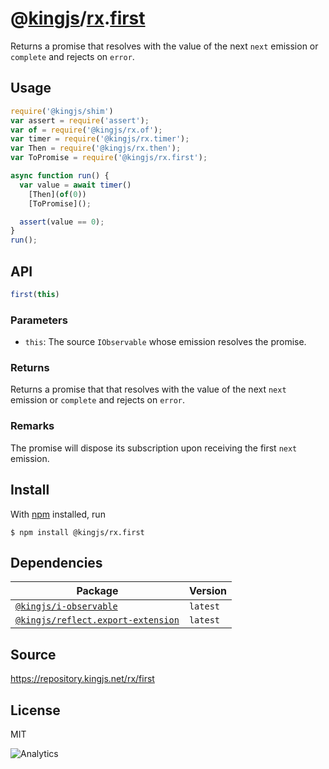 # @[kingjs][@kingjs]/[rx][ns0].[first][ns1]
Returns a promise that resolves with the value of the next `next` emission or `complete` and rejects on `error`.
## Usage
```js
require('@kingjs/shim')
var assert = require('assert');
var of = require('@kingjs/rx.of');
var timer = require('@kingjs/rx.timer');
var Then = require('@kingjs/rx.then');
var ToPromise = require('@kingjs/rx.first');

async function run() {
  var value = await timer()
    [Then](of(0))
    [ToPromise]();

  assert(value == 0);
}
run();
```

## API
```ts
first(this)
```

### Parameters
- `this`: The source `IObservable` whose emission resolves the promise.
### Returns
Returns a promise that that resolves with the value of the next `next` emission or `complete` and rejects on `error`.
### Remarks
The promise will dispose its subscription upon receiving the first `next` emission.

## Install
With [npm](https://npmjs.org/) installed, run
```
$ npm install @kingjs/rx.first
```
## Dependencies
|Package|Version|
|---|---|
|[`@kingjs/i-observable`](https://www.npmjs.com/package/@kingjs/i-observable)|`latest`|
|[`@kingjs/reflect.export-extension`](https://www.npmjs.com/package/@kingjs/reflect.export-extension)|`latest`|
## Source
https://repository.kingjs.net/rx/first
## License
MIT

![Analytics](https://analytics.kingjs.net/rx/first)

[@kingjs]: https://www.npmjs.com/package/kingjs
[ns0]: https://www.npmjs.com/package/@kingjs/rx
[ns1]: https://www.npmjs.com/package/@kingjs/rx.first
